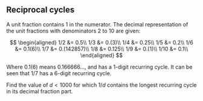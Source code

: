 ## Reciprocal cycles

A unit fraction contains $1$ in the numerator. The decimal representation of the unit fractions with denominators $2$ to $10$ are given:

$$
\begin{aligned}
1/2	&= 	0.5\\
1/3	&= 	0.(3)\\
1/4	&= 	0.25\\
1/5	&= 	0.2\\
1/6	&= 	0.1(6)\\
1/7	&= 	0.(142857)\\
1/8	&= 	0.125\\
1/9	&= 	0.(1)\\
1/10	&= 	0.1\\
\end{aligned}
$$

Where $0.1(6)$ means $0.166666...$, and has a $1$-digit recurring cycle. It can be seen that $1/7$ has a $6$-digit recurring cycle.

Find the value of $d \lt 1000$ for which $1/d$ contains the longest recurring cycle in its decimal fraction part.
